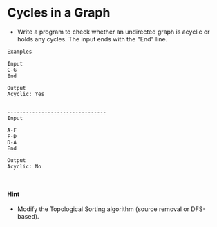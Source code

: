 # Cycles in a Graph
* Write a program to check whether an undirected graph is acyclic or holds any cycles. The input ends with the "End" line.

``` 
Examples

Input
C-G
End

Output
Acyclic: Yes


--------------------------------
Input

A-F
F-D
D-A
End

Output
Acyclic: No

    
```
#### Hint
* Modify the Topological Sorting algorithm (source removal or DFS-based).
